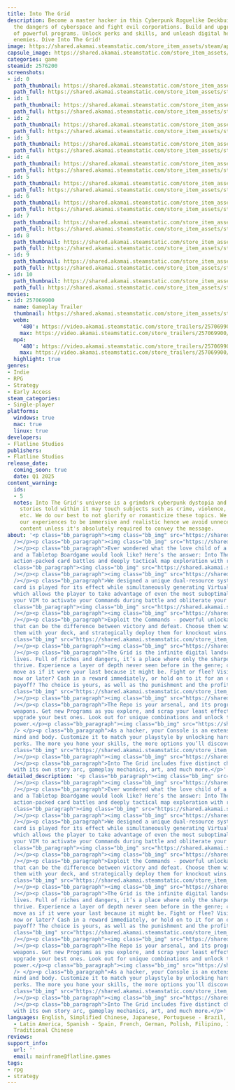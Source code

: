 ```yaml
---
title: Into The Grid
description: Become a master hacker in this Cyberpunk Roguelike Deckbuilder. Explore
  the dangers of cyberspace and fight evil corporations. Build and upgrade a deck
  of powerful programs. Unlock perks and skills, and unleash digital hell on your
  enemies. Dive Into The Grid!
image: https://shared.akamai.steamstatic.com/store_item_assets/steam/apps/2576200/header_alt_assets_2.jpg?t=1732199119
capsule_image: https://shared.akamai.steamstatic.com/store_item_assets/steam/apps/2576200/279037186a0d954f8cb708c74e8f8513b05112ee/capsule_231x87_alt_assets_2.jpg?t=1732199119
categories: game
steamid: 2576200
screenshots:
- id: 0
  path_thumbnail: https://shared.akamai.steamstatic.com/store_item_assets/steam/apps/2576200/ss_c06d2d899efcbe62ec38d704fb2001b310fbf2d3.600x338.jpg?t=1732199119
  path_full: https://shared.akamai.steamstatic.com/store_item_assets/steam/apps/2576200/ss_c06d2d899efcbe62ec38d704fb2001b310fbf2d3.1920x1080.jpg?t=1732199119
- id: 1
  path_thumbnail: https://shared.akamai.steamstatic.com/store_item_assets/steam/apps/2576200/ss_d26600e064a1ecbc99b01af18fcf4f6bc997ea36.600x338.jpg?t=1732199119
  path_full: https://shared.akamai.steamstatic.com/store_item_assets/steam/apps/2576200/ss_d26600e064a1ecbc99b01af18fcf4f6bc997ea36.1920x1080.jpg?t=1732199119
- id: 2
  path_thumbnail: https://shared.akamai.steamstatic.com/store_item_assets/steam/apps/2576200/ss_cd4f320ecc240b0ce3b7b988d5c08ad6f6c34451.600x338.jpg?t=1732199119
  path_full: https://shared.akamai.steamstatic.com/store_item_assets/steam/apps/2576200/ss_cd4f320ecc240b0ce3b7b988d5c08ad6f6c34451.1920x1080.jpg?t=1732199119
- id: 3
  path_thumbnail: https://shared.akamai.steamstatic.com/store_item_assets/steam/apps/2576200/ss_66d786465c04768128c86d06997edbefcdb57b04.600x338.jpg?t=1732199119
  path_full: https://shared.akamai.steamstatic.com/store_item_assets/steam/apps/2576200/ss_66d786465c04768128c86d06997edbefcdb57b04.1920x1080.jpg?t=1732199119
- id: 4
  path_thumbnail: https://shared.akamai.steamstatic.com/store_item_assets/steam/apps/2576200/ss_a980209b667e947b9d4fd18d8266526eb9baf9ad.600x338.jpg?t=1732199119
  path_full: https://shared.akamai.steamstatic.com/store_item_assets/steam/apps/2576200/ss_a980209b667e947b9d4fd18d8266526eb9baf9ad.1920x1080.jpg?t=1732199119
- id: 5
  path_thumbnail: https://shared.akamai.steamstatic.com/store_item_assets/steam/apps/2576200/ss_41e85fa3e043f4aec1b1fcce7c1e7424df4cceb0.600x338.jpg?t=1732199119
  path_full: https://shared.akamai.steamstatic.com/store_item_assets/steam/apps/2576200/ss_41e85fa3e043f4aec1b1fcce7c1e7424df4cceb0.1920x1080.jpg?t=1732199119
- id: 6
  path_thumbnail: https://shared.akamai.steamstatic.com/store_item_assets/steam/apps/2576200/ss_3eabdc158f13483e9d8e874f44c733e0a1fe1f97.600x338.jpg?t=1732199119
  path_full: https://shared.akamai.steamstatic.com/store_item_assets/steam/apps/2576200/ss_3eabdc158f13483e9d8e874f44c733e0a1fe1f97.1920x1080.jpg?t=1732199119
- id: 7
  path_thumbnail: https://shared.akamai.steamstatic.com/store_item_assets/steam/apps/2576200/ss_036d4831a39df34d179ab6424822ceb94b961909.600x338.jpg?t=1732199119
  path_full: https://shared.akamai.steamstatic.com/store_item_assets/steam/apps/2576200/ss_036d4831a39df34d179ab6424822ceb94b961909.1920x1080.jpg?t=1732199119
- id: 8
  path_thumbnail: https://shared.akamai.steamstatic.com/store_item_assets/steam/apps/2576200/ss_6882771b8c0b0a84f420713d520e8dc2aafbb3d7.600x338.jpg?t=1732199119
  path_full: https://shared.akamai.steamstatic.com/store_item_assets/steam/apps/2576200/ss_6882771b8c0b0a84f420713d520e8dc2aafbb3d7.1920x1080.jpg?t=1732199119
- id: 9
  path_thumbnail: https://shared.akamai.steamstatic.com/store_item_assets/steam/apps/2576200/ss_faa4cde670ce9e92394214fde26725ca46d54412.600x338.jpg?t=1732199119
  path_full: https://shared.akamai.steamstatic.com/store_item_assets/steam/apps/2576200/ss_faa4cde670ce9e92394214fde26725ca46d54412.1920x1080.jpg?t=1732199119
- id: 10
  path_thumbnail: https://shared.akamai.steamstatic.com/store_item_assets/steam/apps/2576200/ss_30d3e68e6e348c1c5dd0df143c482b359bd5b559.600x338.jpg?t=1732199119
  path_full: https://shared.akamai.steamstatic.com/store_item_assets/steam/apps/2576200/ss_30d3e68e6e348c1c5dd0df143c482b359bd5b559.1920x1080.jpg?t=1732199119
movies:
- id: 257069900
  name: Gameplay Trailer
  thumbnail: https://shared.akamai.steamstatic.com/store_item_assets/steam/apps/257069900/116c4edc352b98512c656cd5fe43716abbc9d410/movie_600x337.jpg?t=1730375841
  webm:
    '480': https://video.akamai.steamstatic.com/store_trailers/257069900/movie480_vp9.webm?t=1730375841
    max: https://video.akamai.steamstatic.com/store_trailers/257069900/movie_max_vp9.webm?t=1730375841
  mp4:
    '480': https://video.akamai.steamstatic.com/store_trailers/257069900/movie480.mp4?t=1730375841
    max: https://video.akamai.steamstatic.com/store_trailers/257069900/movie_max.mp4?t=1730375841
  highlight: true
genres:
- Indie
- RPG
- Strategy
- Early Access
steam_categories:
- Single-player
platforms:
  windows: true
  mac: true
  linux: true
developers:
- Flatline Studios
publishers:
- Flatline Studios
release_date:
  coming_soon: true
  date: Q1 2025
content_warning:
  ids:
  - 5
  notes: Into The Grid's universe is a grimdark cyberpunk dystopia and as such, all
    stories told within it may touch subjects such as crime, violence, societal injustices,
    etc. We do our best to not glorify or romanticize these topics. We also design
    our experiences to be immersive and realistic hence we avoid unnecessary explicit
    content unless it's absolutely required to convey the message.
about: '<p class="bb_paragraph"><img class="bb_img" src="https://shared.akamai.steamstatic.com/store_item_assets/steam/apps/2576200/extras/eng-01.png?t=1732199119"
  /></p><p class="bb_paragraph"><img class="bb_img" src="https://shared.akamai.steamstatic.com/store_item_assets/steam/apps/2576200/extras/ANIMACIONES_SETEAM_opt.gif?t=1732199119"
  /></p><p class="bb_paragraph">Ever wondered what the love child of a Roguelike Deckbuilder
  and a Tabletop Boardgame would look like? Here’s the answer: Into The Grid features
  action-packed card battles and deeply tactical map exploration with resource management.</p><p
  class="bb_paragraph"><img class="bb_img" src="https://shared.akamai.steamstatic.com/store_item_assets/steam/apps/2576200/extras/eng-02.png?t=1732199119"
  /></p><p class="bb_paragraph"><img class="bb_img" src="https://shared.akamai.steamstatic.com/store_item_assets/steam/apps/2576200/extras/GIF2_maxvim_may24.gif?t=1732199119"
  /></p><p class="bb_paragraph">We designed a unique dual-resource system where each
  card is played for its effect while simultaneously generating Virtual Memory (VIM),
  which allows the player to take advantage of even the most suboptimal hands. Use
  your VIM to activate your Commands during battle and obliterate your enemies’ defenses!</p><p
  class="bb_paragraph"><img class="bb_img" src="https://shared.akamai.steamstatic.com/store_item_assets/steam/apps/2576200/extras/eng-03.png?t=1732199119"
  /></p><p class="bb_paragraph"><img class="bb_img" src="https://shared.akamai.steamstatic.com/store_item_assets/steam/apps/2576200/extras/COMMANDS_Steam.gif?t=1732199119"
  /></p><p class="bb_paragraph">Exploit the Commands - powerful unlockable skills
  that can be the difference between victory and defeat. Choose them wisely, sync
  them with your deck, and strategically deploy them for knockout wins.</p><p class="bb_paragraph"><img
  class="bb_img" src="https://shared.akamai.steamstatic.com/store_item_assets/steam/apps/2576200/extras/eng-04.png?t=1732199119"
  /></p><p class="bb_paragraph"><img class="bb_img" src="https://shared.akamai.steamstatic.com/store_item_assets/steam/apps/2576200/extras/GIF4_map_may24.gif?t=1732199119"
  /></p><p class="bb_paragraph">The Grid is the infinite digital landscape where information
  lives. Full of riches and dangers, it’s a place where only the sharpest minds can
  thrive. Experience a layer of depth never seen before in the genre; consider every
  move as if it were your last because it might be. Fight or flee? Visit this area
  now or later? Cash in a reward immediately, or hold on to it for an even bigger
  payoff? The choice is yours, as well as the punishment and the profit.</p><p class="bb_paragraph"><img
  class="bb_img" src="https://shared.akamai.steamstatic.com/store_item_assets/steam/apps/2576200/extras/eng-05.png?t=1732199119"
  /></p><p class="bb_paragraph"><img class="bb_img" src="https://shared.akamai.steamstatic.com/store_item_assets/steam/apps/2576200/extras/GIF5_upgrade_may24.gif?t=1732199119"
  /></p><p class="bb_paragraph">The Repo is your arsenal, and its program cards, your
  weapons. Get new Programs as you explore, and scrap your least effective ones to
  upgrade your best ones. Look out for unique combinations and unlock the ultimate
  power.</p><p class="bb_paragraph"><img class="bb_img" src="https://shared.akamai.steamstatic.com/store_item_assets/steam/apps/2576200/extras/eng-06.png?t=1732199119"
  /> </p><p class="bb_paragraph">As a hacker, your Console is an extension of your
  mind and body. Customize it to match your playstyle by unlocking hardware mods and
  perks. The more you hone your skills, the more options you’ll discover! </p><p class="bb_paragraph"><img
  class="bb_img" src="https://shared.akamai.steamstatic.com/store_item_assets/steam/apps/2576200/extras/eng-07.png?t=1732199119"
  /></p><p class="bb_paragraph"><img class="bb_img" src="https://shared.akamai.steamstatic.com/store_item_assets/steam/apps/2576200/extras/GIF7_Characters_may24.gif?t=1732199119"
  /></p><p class="bb_paragraph">Into The Grid includes five distinct characters, each
  with its own story arc, gameplay mechanics, art, and much more.</p>'
detailed_description: '<p class="bb_paragraph"><img class="bb_img" src="https://shared.akamai.steamstatic.com/store_item_assets/steam/apps/2576200/extras/eng-01.png?t=1732199119"
  /></p><p class="bb_paragraph"><img class="bb_img" src="https://shared.akamai.steamstatic.com/store_item_assets/steam/apps/2576200/extras/ANIMACIONES_SETEAM_opt.gif?t=1732199119"
  /></p><p class="bb_paragraph">Ever wondered what the love child of a Roguelike Deckbuilder
  and a Tabletop Boardgame would look like? Here’s the answer: Into The Grid features
  action-packed card battles and deeply tactical map exploration with resource management.</p><p
  class="bb_paragraph"><img class="bb_img" src="https://shared.akamai.steamstatic.com/store_item_assets/steam/apps/2576200/extras/eng-02.png?t=1732199119"
  /></p><p class="bb_paragraph"><img class="bb_img" src="https://shared.akamai.steamstatic.com/store_item_assets/steam/apps/2576200/extras/GIF2_maxvim_may24.gif?t=1732199119"
  /></p><p class="bb_paragraph">We designed a unique dual-resource system where each
  card is played for its effect while simultaneously generating Virtual Memory (VIM),
  which allows the player to take advantage of even the most suboptimal hands. Use
  your VIM to activate your Commands during battle and obliterate your enemies’ defenses!</p><p
  class="bb_paragraph"><img class="bb_img" src="https://shared.akamai.steamstatic.com/store_item_assets/steam/apps/2576200/extras/eng-03.png?t=1732199119"
  /></p><p class="bb_paragraph"><img class="bb_img" src="https://shared.akamai.steamstatic.com/store_item_assets/steam/apps/2576200/extras/COMMANDS_Steam.gif?t=1732199119"
  /></p><p class="bb_paragraph">Exploit the Commands - powerful unlockable skills
  that can be the difference between victory and defeat. Choose them wisely, sync
  them with your deck, and strategically deploy them for knockout wins.</p><p class="bb_paragraph"><img
  class="bb_img" src="https://shared.akamai.steamstatic.com/store_item_assets/steam/apps/2576200/extras/eng-04.png?t=1732199119"
  /></p><p class="bb_paragraph"><img class="bb_img" src="https://shared.akamai.steamstatic.com/store_item_assets/steam/apps/2576200/extras/GIF4_map_may24.gif?t=1732199119"
  /></p><p class="bb_paragraph">The Grid is the infinite digital landscape where information
  lives. Full of riches and dangers, it’s a place where only the sharpest minds can
  thrive. Experience a layer of depth never seen before in the genre; consider every
  move as if it were your last because it might be. Fight or flee? Visit this area
  now or later? Cash in a reward immediately, or hold on to it for an even bigger
  payoff? The choice is yours, as well as the punishment and the profit.</p><p class="bb_paragraph"><img
  class="bb_img" src="https://shared.akamai.steamstatic.com/store_item_assets/steam/apps/2576200/extras/eng-05.png?t=1732199119"
  /></p><p class="bb_paragraph"><img class="bb_img" src="https://shared.akamai.steamstatic.com/store_item_assets/steam/apps/2576200/extras/GIF5_upgrade_may24.gif?t=1732199119"
  /></p><p class="bb_paragraph">The Repo is your arsenal, and its program cards, your
  weapons. Get new Programs as you explore, and scrap your least effective ones to
  upgrade your best ones. Look out for unique combinations and unlock the ultimate
  power.</p><p class="bb_paragraph"><img class="bb_img" src="https://shared.akamai.steamstatic.com/store_item_assets/steam/apps/2576200/extras/eng-06.png?t=1732199119"
  /> </p><p class="bb_paragraph">As a hacker, your Console is an extension of your
  mind and body. Customize it to match your playstyle by unlocking hardware mods and
  perks. The more you hone your skills, the more options you’ll discover! </p><p class="bb_paragraph"><img
  class="bb_img" src="https://shared.akamai.steamstatic.com/store_item_assets/steam/apps/2576200/extras/eng-07.png?t=1732199119"
  /></p><p class="bb_paragraph"><img class="bb_img" src="https://shared.akamai.steamstatic.com/store_item_assets/steam/apps/2576200/extras/GIF7_Characters_may24.gif?t=1732199119"
  /></p><p class="bb_paragraph">Into The Grid includes five distinct characters, each
  with its own story arc, gameplay mechanics, art, and much more.</p>'
languages: English, Simplified Chinese, Japanese, Portuguese - Brazil, Russian, Spanish
  - Latin America, Spanish - Spain, French, German, Polish, Filipino, Italian, Korean,
  Traditional Chinese
reviews:
support_info:
  url: ''
  email: mainframe@flatline.games
tags:
- rpg
- strategy
---
```


